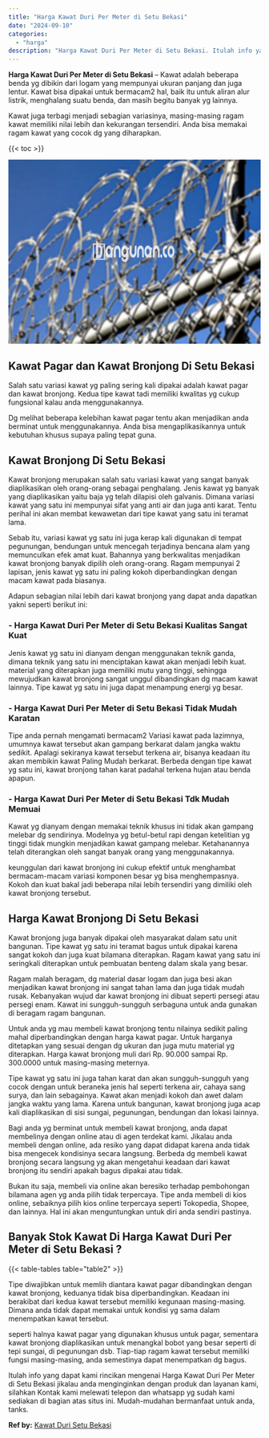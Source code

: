 ```yaml
---
title: "Harga Kawat Duri Per Meter di Setu Bekasi"
date: "2024-09-10"
categories: 
  - "harga"
description: "Harga Kawat Duri Per Meter di Setu Bekasi. Itulah info yang dapat kami rincikan mengenai Harga Kawat Duri Per Meter di Setu Bekasi jikalau anda menginginkan..."
---
```


**Harga Kawat Duri Per Meter di Setu Bekasi** – Kawat adalah beberapa benda yg dibikin dari logam yang mempunyai ukuran panjang dan juga lentur. Kawat bisa dipakai untuk bermacam2 hal, baik itu untuk aliran alur listrik, menghalang suatu benda, dan masih begitu banyak yg lainnya.

Kawat juga terbagi menjadi sebagian variasinya, masing-masing ragam kawat memiliki nilai lebih dan kekurangan tersendiri. Anda bisa memakai ragam kawat yang cocok dg yang diharapkan.

{{< toc >}}

![Harga Kawat Duri Per Meter di Setu Bekasi](/images/jual-kawat-murah02.png)

## Kawat Pagar dan Kawat Bronjong Di Setu Bekasi

Salah satu variasi kawat yg paling sering kali dipakai adalah kawat pagar dan kawat bronjong. Kedua tipe kawat tadi memiliki kwalitas yg cukup fungsional kalau anda menggunakannya.

Dg melihat beberapa kelebihan kawat pagar tentu akan menjadikan anda berminat untuk menggunakannya. Anda bisa mengaplikasikannya untuk kebutuhan khusus supaya paling tepat guna.

## Kawat Bronjong Di Setu Bekasi

Kawat bronjong merupakan salah satu variasi kawat yang sangat banyak diaplikasikan oleh orang-orang sebagai penghalang. Jenis kawat yg banyak yang diaplikasikan yaitu baja yg telah dilapisi oleh galvanis. Dimana variasi kawat yang satu ini mempunyai sifat yang anti air dan juga anti karat. Tentu perihal ini akan membat kewawetan dari tipe kawat yang satu ini teramat lama.

Sebab itu, variasi kawat yg satu ini juga kerap kali digunakan di tempat pegunungan, bendungan untuk mencegah terjadinya bencana alam yang memunculkan efek amat kuat. Bahannya yang berkwalitas menjadikan kawat bronjong banyak dipilih oleh orang-orang. Ragam mempunyai 2 lapisan, jenis kawat yg satu ini paling kokoh diperbandingkan dengan macam kawat pada biasanya.

Adapun sebagian nilai lebih dari kawat bronjong yang dapat anda dapatkan yakni seperti berikut ini:

### \- Harga Kawat Duri Per Meter di Setu Bekasi Kualitas Sangat Kuat

Jenis kawat yg satu ini dianyam dengan menggunakan teknik ganda, dimana teknik yang satu ini menciptakan kawat akan menjadi lebih kuat. material yang diterapkan juga memiliki mutu yang tinggi, sehingga mewujudkan kawat bronjong sangat unggul dibandingkan dg macam kawat lainnya. Tipe kawat yg satu ini juga dapat menampung energi yg besar.

### \- Harga Kawat Duri Per Meter di Setu Bekasi Tidak Mudah Karatan

Tipe anda pernah mengamati bermacam2 Variasi kawat pada lazimnya, umumnya kawat tersebut akan gampang berkarat dalam jangka waktu sedikit. Apalagi sekiranya kawat tersebut terkena air, bisanya keadaan itu akan membikin kawat Paling Mudah berkarat. Berbeda dengan tipe kawat yg satu ini, kawat bronjong tahan karat padahal terkena hujan atau benda apapun.

### \- Harga Kawat Duri Per Meter di Setu Bekasi Tdk Mudah Memuai

Kawat yg dianyam dengan memakai teknik khusus ini tidak akan gampang melebar dg sendirinya. Modelnya yg betul-betul rapi dengan ketelitian yg tinggi tidak mungkin menjadikan kawat gampang melebar. Ketahanannya telah diterangkan oleh sangat banyak orang yang menggunakannya.

keunggulan dari kawat bronjong ini cukup efektif untuk menghambat bermacam-macam variasi komponen besar yg bisa menghempasnya. Kokoh dan kuat bakal jadi beberapa nilai lebih tersendiri yang dimiliki oleh kawat bronjong tersebut.

## Harga Kawat Bronjong Di Setu Bekasi

Kawat bronjong juga banyak dipakai oleh masyarakat dalam satu unit bangunan. Tipe kawat yg satu ini teramat bagus untuk dipakai karena sangat kokoh dan juga kuat bilamana diterapkan. Ragam kawat yang satu ini seringkali diterapkan untuk pembuatan benteng dalam skala yang besar.

Ragam malah beragam, dg material dasar logam dan juga besi akan menjadikan kawat bronjong ini sangat tahan lama dan juga tidak mudah rusak. Kebanyakan wujud dar kawat bronjong ini dibuat seperti persegi atau persegi enam. Kawat ini sungguh-sungguh serbaguna untuk anda gunakan di beragam ragam bangunan.

Untuk anda yg mau membeli kawat bronjong tentu nilainya sedikit paling mahal diperbandingkan dengan harga kawat pagar. Untuk harganya ditetapkan yang sesuai dengan dg ukuran dan juga mutu material yg diterapkan. Harga kawat bronjong muli dari Rp. 90.000 sampai Rp. 300.0000 untuk masing-masing meternya.

Tipe kawat yg satu ini juga tahan karat dan akan sungguh-sungguh yang cocok dengan untuk beraneka jenis hal seperti terkena air, cahaya sang surya, dan lain sebagainya. Kawat akan menjadi kokoh dan awet dalam jangka waktu yang lama. Karena untuk bangunan, kawat bronjong juga acap kali diaplikasikan di sisi sungai, pegunungan, bendungan dan lokasi lainnya.

Bagi anda yg berminat untuk membeli kawat bronjong, anda dapat membelinya dengan online atau di agen terdekat kami. Jikalau anda membeli dengan online, ada resiko yang dapat didapat karena anda tidak bisa mengecek kondisinya secara langsung. Berbeda dg membeli kawat bronjong secara langsung yg akan mengetahui keadaan dari kawat bronjong itu sendiri apakah bagus dipakai atau tidak.

Bukan itu saja, membeli via online akan beresiko terhadap pembohongan bilamana agen yg anda pilih tidak terpercaya. Tipe anda membeli di kios online, sebaiknya pilih kios online terpercaya seperti Tokopedia, Shopee, dan lainnya. Hal ini akan menguntungkan untuk diri anda sendiri pastinya.

## Banyak Stok Kawat Di Harga Kawat Duri Per Meter di Setu Bekasi ?

{{< table-tables table="table2" >}}

Tipe diwajibkan untuk memlih diantara kawat pagar dibandingkan dengan kawat bronjong, keduanya tidak bisa diperbandingkan. Keadaan ini berakibat dari kedua kawat tersebut memiliki kegunaan masing-masing. Dimana anda tidak dapat memakai untuk kondisi yg sama dalam menempatkan kawat tersebut.

seperti halnya kawat pagar yang digunakan khusus untuk pagar, sementara kawat bronjong diaplikasikan untuk menangkal bobot yang besar seperti di tepi sungai, di pegunungan dsb. Tiap-tiap ragam kawat tersebut memiliki fungsi masing-masing, anda semestinya dapat menempatkan dg bagus.

Itulah info yang dapat kami rincikan mengenai Harga Kawat Duri Per Meter di Setu Bekasi jikalau anda menginginkan dengan produk dan layanan kami, silahkan Kontak kami melewati telepon dan whatsapp yg sudah kami sediakan di bagian atas situs ini. Mudah-mudahan bermanfaat untuk anda, tanks.

**Ref by:** [Kawat Duri Setu Bekasi](https://id.wikipedia.org/wiki/Kawat)
